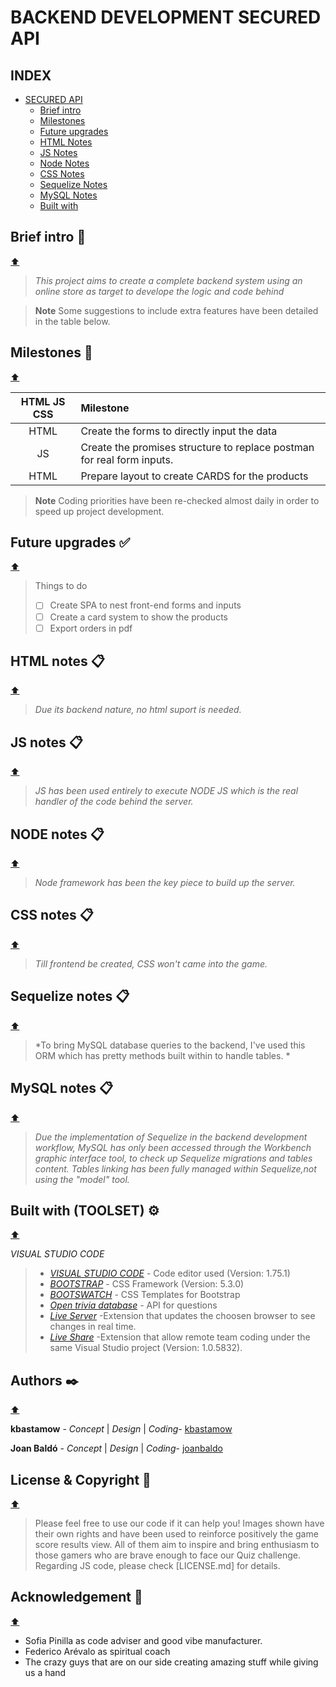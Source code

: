 # BACKEND DEVELOPMENT SECURED API

## INDEX

- [SECURED API](#quiz-insides)
    - [Brief intro](#brief-intro)
    - [Milestones](#milestones)
    - [Future upgrades](#future-upgrades)
    - [HTML Notes](#fun-scoring-)
    - [JS Notes](#play--learn-)
    - [Node Notes](#play--learn-)
    - [CSS Notes](#play--learn-)
    - [Sequelize Notes](#play--learn-)
    - [MySQL Notes](#play--learn-)
    - [Built with](#play--learn-)
 

## Brief intro 📅
[⬆️](#index)

>*This project aims to create a complete backend system using an online store as target to develope the logic and code behind*

> __Note__
Some suggestions to include extra features have been detailed in the table below.

## Milestones 📅
[⬆️](#index)

| HTML JS CSS     | Milestone |
| :-----------:   | :---------- |
|HTML               | Create the forms to directly input the data     |
|JS           | Create the promises structure to replace postman for real form inputs.     |
|HTML               | Prepare layout to create CARDS for the products


> __Note__
Coding priorities have been re-checked almost daily in order to speed up project development.


## Future upgrades ✅
[⬆️](#index)

>Things to do
>- [ ] Create SPA to nest front-end forms and inputs 
>- [ ] Create a card system to show the products
>- [ ] Export orders in pdf


## HTML notes 📋
[⬆️](#index)

>*Due its backend nature, no html suport is needed.*

## JS notes 📋
[⬆️](#index)

>*JS has been used entirely to execute NODE JS which is the real handler of the code behind the server.*

## NODE notes 📋
[⬆️](#index)

>*Node framework has been the key piece to build up the server.*

## CSS notes 📋
[⬆️](#index)

>*Till frontend be created, CSS won't came into the game.*

## Sequelize notes 📋
[⬆️](#index)

>*To bring MySQL database queries to the backend, I've used this ORM which has pretty methods built within to handle tables. *

## MySQL notes 📋
[⬆️](#index)

>*Due the implementation of Sequelize in the backend development workflow, MySQL has only been accessed through the Workbench graphic interface tool, to check up Sequelize migrations and tables content. Tables linking has been fully managed within Sequelize,not using the "model" tool.*


## Built with (TOOLSET) ⚙️
[⬆️](#quiz-game-project-)

*VISUAL STUDIO CODE*

>* [*VISUAL STUDIO CODE*](https://code.visualstudio.com/) - Code editor used (Version: 1.75.1)
>* [*BOOTSTRAP*](https://getbootstrap.com) - CSS Framework (Version: 5.3.0) 
>* [*BOOTSWATCH*](https://bootswatch.com) - CSS Templates for Bootstrap
>* [*Open trivia database*](https://opentdb.com/) - API for questions
>* [*Live Server*](https://marketplace.visualstudio.com/items?itemName=ritwickdey.LiveServer) -Extension that updates the choosen browser to see changes in real time.
>* [*Live Share*](https://marketplace.visualstudio.com/items?itemName=MS-vsliveshare.vsliveshare) -Extension that allow remote team coding under the same Visual Studio project  (Version: 1.0.5832). 

## Authors ✒️
[⬆️](#quiz-game-project-)

**kbastamow** - *Concept* | *Design* | *Coding*- [kbastamow](https://github.com/kbastamow)

**Joan Baldó** - *Concept* | *Design* | *Coding*- [joanbaldo](https://github.com/joanbaldo)

## License & Copyright 🔏 
[⬆️](#quiz-game-project-)

>Please feel free to use our code if it can help you! 
>Images shown have their own rights and have been used to reinforce positively the game score results view. All of them aim to inspire and bring enthusiasm to those gamers who are brave enough to face our Quiz challenge.
>Regarding JS code, please check [LICENSE.md] for details.

## Acknowledgement 🫶
[⬆️](#quiz-game-project-)

* Sofia Pinilla as code adviser and good vibe manufacturer.
* Federico Arévalo as spiritual coach
* The crazy guys that are on our side creating amazing stuff while giving us a hand